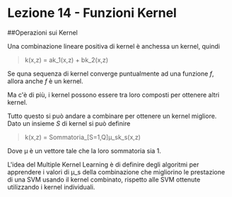 # Lezione 14 - Funzioni Kernel 


##Operazioni sui Kernel

Una combinazione lineare positiva di kernel è anchessa un kernel, quindi

> k(x,z) = ak_1(x,z) + bk_2(x,z)

Se quna sequenza di kernel converge puntualmente ad una funzione *f*, allora anche *f* è un kernel.

Ma c'è di più, i kernel possono essere tra loro composti per ottenere altri kernel.

Tutto questo si può andare a combinare per ottenere un kernel migliore.
Dato un insieme *S* di kernel si può definire

> k(x,z) = Sommatoria_[S=1,Q]μ_sk_s(x,z)

Dove μ è un vettore tale che la loro sommatoria sia 1.

L'idea del Multiple Kernel Learning è di definire degli algoritmi per apprendere i valori di μ_s della combinazione che migliorino le prestazione di una SVM usando il kernel combinato, rispetto alle SVM ottenute utilizzando i kernel individuali.

